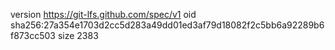version https://git-lfs.github.com/spec/v1
oid sha256:27a354e1703d2cc5d283a49dd01ed3af79d18082f2c5bb6a92289b6f873cc503
size 2383
